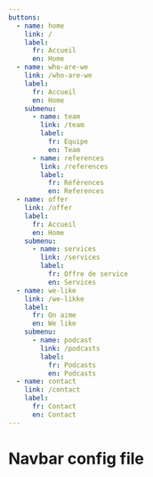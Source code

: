 ```yaml
---
buttons: 
  - name: home 
    link: /
    label: 
      fr: Accueil
      en: Home
  - name: who-are-we 
    link: /who-are-we
    label: 
      fr: Accueil
      en: Home
    submenu: 
      - name: team
        link: /team
        label: 
          fr: Equipe
          en: Team
      - name: references
        link: /references
        label: 
          fr: Références
          en: References
  - name: offer 
    link: /offer
    label: 
      fr: Accueil
      en: Home
    submenu: 
      - name: services
        link: /services
        label: 
          fr: Offre de service
          en: Services
  - name: we-like 
    link: /we-likke
    label: 
      fr: On aime
      en: We like
    submenu: 
      - name: podcast
        link: /podcasts
        label: 
          fr: Podcasts
          en: Podcasts
  - name: contact 
    link: /contact
    label: 
      fr: Contact
      en: Contact
--- 
```


# Navbar config file

